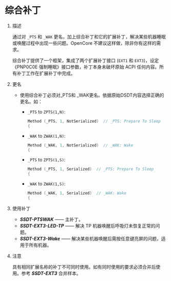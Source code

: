# 综合补丁

1. 描述

   通过对 `_PTS` 和 `_WAK` 更名，加上综合补丁和它的扩展补丁，解决某些机器睡眠或唤醒过程中出现一些问题。OpenCore 不建议这样做，除非你有这样的需求。

   综合补丁提供了一个框架，集成了两个扩展补丁接口 (`EXT1` 和 `EXT3`)，设定《PNP0C0E 强制睡眠》接口参数，补丁本身未破坏原始 ACPI 任何内容。所有补丁工作在扩展补丁中完成。

2. 更名

   - 使用综合补丁必须对_PTS和 _WAK更名。依据原始DSDT内容选择正确的更名。如：

     - `_PTS` to `ZPTS(1,N)`:

       ```Swift
       Method (_PTS, 1, NotSerialized)  // _PTS: Prepare To Sleep
       {
       ```

     - `_WAK` to `ZWAK(1,N)`:

       ```Swift
       Method (_WAK, 1, NotSerialized)  // _WAK: Wake
       {
       ```

     - `_PTS` to `ZPTS(1,S)`:

       ```Swift
       Method (_PTS, 1, Serialized)  // _PTS: Prepare To Sleep
       {
       ```

     - `_WAK` to `ZWAK(1,S)`:

       ```Swift
       Method (_WAK, 1, Serialized)  // _WAK: Wake
       {
       ```

3. 使用补丁

   - ***SSDT-PTSWAK*** —— 主补丁。
   - ***SSDT-EXT3-LED-TP*** —— 解决 TP 机器唤醒后呼吸灯未恢复正常的问题。
   - ***SSDT-EXT3-Wake*** —— 解决某些机器唤醒后需按任意键亮屏的问题，适用于所有机器。

4. 注意

   具有相同扩展名称的补丁不可同时使用。如有同时使用的要求必须合并后使用。参考 ***SSDT-EXT3*** 合并样本。
